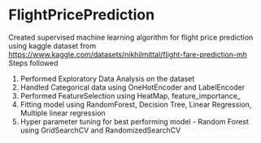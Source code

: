 # FlightPricePrediction
Created supervised machine learning algorithm for flight price prediction using kaggle dataset from https://www.kaggle.com/datasets/nikhilmittal/flight-fare-prediction-mh
Steps followed
1. Performed Exploratory Data Analysis on the dataset
2. Handled Categorical data using OneHotEncoder and LabelEncoder
3. Performed FeatureSelection using HeatMap, feature_importance_
4. Fitting model using RandomForest, Decision Tree, Linear Regression, Multiple linear regression
5. Hyper parameter tuning for best performing model - Random Forest using GridSearchCV and RandomizedSearchCV
